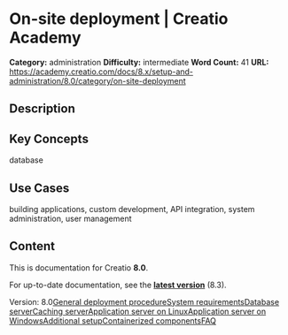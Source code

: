 # On-site deployment | Creatio Academy

**Category:** administration **Difficulty:** intermediate **Word Count:** 41
**URL:**
https://academy.creatio.com/docs/8.x/setup-and-administration/8.0/category/on-site-deployment

## Description

## Key Concepts

database

## Use Cases

building applications, custom development, API integration, system
administration, user management

## Content

This is documentation for Creatio **8.0**.

For up-to-date documentation, see the
**[latest version](/docs/8.x/setup-and-administration/category/on-site-deployment)**
(8.3).

Version:
8.0[General deployment procedure](/docs/8.x/setup-and-administration/8.0/on-site-deployment/general_creatio_deployment_procedure)[System requirements](/docs/8.x/setup-and-administration/8.0/category/system-requirements)[Database server](/docs/8.x/setup-and-administration/8.0/category/database-server)[Caching server](/docs/8.x/setup-and-administration/8.0/category/caching-server)[Application server on Linux](/docs/8.x/setup-and-administration/8.0/category/application-server-on-linux)[Application server on Windows](/docs/8.x/setup-and-administration/8.0/category/application-server-on-windows)[Additional setup](/docs/8.x/setup-and-administration/8.0/category/additional-setup)[Сontainerized components](/docs/8.x/setup-and-administration/8.0/category/сontainerized-components)[FAQ](/docs/8.x/setup-and-administration/8.0/category/faq)
